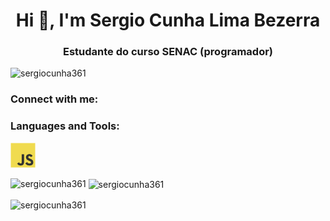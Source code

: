 <h1 align="center">Hi 👋, I'm Sergio Cunha Lima Bezerra</h1>
<h3 align="center">Estudante do curso SENAC (programador)</h3>

<p align="left"> <img src="https://komarev.com/ghpvc/?username=sergiocunha361&label=Profile%20views&color=0e75b6&style=flat" alt="sergiocunha361" /> </p>

<h3 align="left">Connect with me:</h3>
<p align="left">
</p>

<h3 align="left">Languages and Tools:</h3>
<p align="left"> <a href="https://developer.mozilla.org/en-US/docs/Web/JavaScript" target="_blank" rel="noreferrer"> <img src="https://raw.githubusercontent.com/devicons/devicon/master/icons/javascript/javascript-original.svg" alt="javascript" width="40" height="40"/> </a> </p>

<p><img align="left" src="https://github-readme-stats.vercel.app/api/top-langs?username=sergiocunha361&show_icons=true&locale=en&layout=compact" alt="sergiocunha361" /></p>

<p>&nbsp;<img align="center" src="https://github-readme-stats.vercel.app/api?username=sergiocunha361&show_icons=true&locale=en" alt="sergiocunha361" /></p>

<p><img align="center" src="https://github-readme-streak-stats.herokuapp.com/?user=sergiocunha361&" alt="sergiocunha361" /></p>
